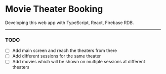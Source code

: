 # Movie Theater Booking

Developing this web app with TypeScript, React, Firebase RDB.

---

### TODO

- [ ] Add main screen and reach the theaters from there
- [ ] Add different sessions for the same theater
- [ ] Add movies which will be shown on multiple sessions at different theaters
